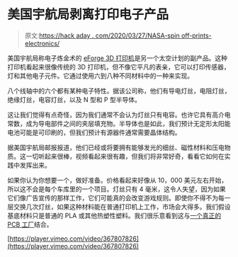 # 美国宇航局剥离打印电子产品

> 原文:[https://hack aday . com/2020/03/27/NASA-spin off-prints-electronics/](https://hackaday.com/2020/03/27/nasa-spinoff-prints-electronics/)

美国宇航局称电子炼金术的 [eForge 3D 打印机](https://www.electronicalchemy.com/)是另一个太空计划的副产品。这种打印机看起来很像传统的 3D 打印机，但不像它平凡的表亲，它可以打印传感器，灯和其他电子元件。它通过使用六到八种不同材料中的一种来实现。

八个线轴中的六个都有某种电子特性。据该公司称，他们有导电灯丝，电阻灯丝，绝缘灯丝，电容灯丝，以及 N 型和 P 型半导体。

这让我们觉得有点奇怪，因为我们通常不会认为灯丝只有电容。也许它具有高介电常数，成为导电部件之间的夹层填充物。半导体也是如此，我们预计无定形太阳能电池可能是可印刷的，但我们预计有源器件通常需要晶体结构。

据美国宇航局邮报报道，他们已经或将要拥有能够发光的细丝、磁性材料和压电物质。这一切听起来很棒，视频看起来很有趣，但我们将非常好奇，看看它如何在实践中发挥出来。

如果你认为你想要一个，做好准备。价格看起来好像从 10，000 美元左右开始，所以这不会是每个车库里的一个项目。灯丝只有 4 毫米，这令人失望，因为如果它们像广告宣传的那样工作，它们可能真的会改变游戏规则。即使你不得不为每一层交换几次灯丝，如果这种材料能在普通打印机上工作，市场会大得多。我们假设基底材料只是普通的 PLA 或其他热塑性塑料。我们很乐意看到这与[一个真正的 PCB 工厂](https://hackaday.com/2019/04/05/cnc-your-own-pcbs-with-a-3d-printed-mill/)结合。

[https://player.vimeo.com/video/367807826](https://player.vimeo.com/video/367807826)
